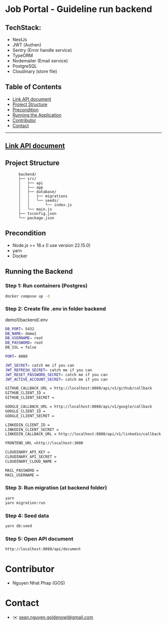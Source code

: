 # Job Portal - Guideline run backend

## TechStack:

- NestJs
- JWT (Authen)
- Sentry (Error handle service)
- TypeORM
- Nodemailer (Email service)
- PostgreSQL
- Cloudinary (store file)

## Table of Contents

- [Link API document](#link-api-document)
- [Project Structure](#project-structure)
- [Precondition](#precondition)
- [Running the Application](#running-the-application)
- [Contributor](#contributor)
- [Contact](#contact)

---

## [Link API document](https://intern-assignment-cyan.vercel.app)

## Project Structure

          backend/
          ├── src/
          │   ├── api
          │   ├── app
          │   ├── database/
          │   │   ├── migrations
          │   │   └── seeds/
          │   │       └── index.js
          │   └── main.js
          ├── tsconfig.json
          └── package.json

## Precondition

- Node.js >= 18.x (I use version 22.15.0)
- yarn
- Docker

## Running the Backend

### Step 1: Run containers (Postgres)

```bash
docker compose up -d
```

### Step 2: Create file .env in folder backend

demo1/backend/.env

```bash
DB_PORT= 5432
DB_NAME= demo1
DB_USERNAME= root
DB_PASSWORD= root
DB_SSL = false

PORT= 8080

JWT_SECRET= catch me if you can
JWT_REFRESH_SECRET= catch me if you can
JWT_RESET_PASSWORD_SECRET= catch me if you can
JWT_ACTIVE_ACCOUNT_SECRET= catch me if you can

GITHUB_CALLBACK_URL = http://localhost:8080/api/v1/github/callback
GITHUB_CLIENT_ID =
GITHUB_CLIENT_SECRET =

GOOGLE_CALLBACK_URL = http://localhost:8080/api/v1/google/callback
GOOGLE_CLIENT_ID =
GOOGLE_CLIENT_SECRET =

LINKEDIN_CLIENT_ID =
LINKEDIN_CLIENT_SECRET =
LINKEDIN_CALLBACK_URL = http://localhost:8080/api/v1/linkedin/callback

FRONTEND_URL =http://localhost:3000

CLOUDINARY_API_KEY =
CLOUDINARY_API_SECRET =
CLOUDINARY_CLOUD_NAME =

MAIL_PASSWORD =
MAIL_USERNAME =
```

### Step 3: Run migration (at backend folder)

```bash
yarn
yarn migration:run

```

### Step 4: Seed data

```bash
yarn db:seed
```

### Step 5: Open API document

```bash
http://localhost:8080/api/document
```

# Contributor

- Nguyen Nhat Phap (GOS)

# Contact

- ✉️ sean.nguyen.goldenowl@gmail.com
